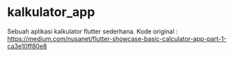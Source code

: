 # kalkulator_app
Sebuah aplikasi kalkulator flutter sederhana.
Kode original : https://medium.com/nusanet/flutter-showcase-basic-calculator-app-part-1-ca3e10ff80e8 

